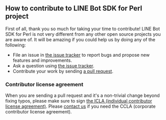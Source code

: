 ## How to contribute to LINE Bot SDK for Perl project

First of all, thank you so much for taking your time to contribute! LINE Bot SDK for Perl is not very different from any other open
source projects you are aware of. It will be amazing if you could help us by doing any of the following:

- File an issue in [the issue tracker](https://github.com/line/line-bot-sdk-perl/issues) to report bugs and propose new features and
  improvements.
- Ask a question using [the issue tracker](https://github.com/line/line-bot-sdk-perl/issues).
- Contribute your work by sending [a pull request](https://github.com/line/line-bot-sdk-perl/pulls).

### Contributor license agreement

When you are sending a pull request and it's a non-trivial change beyond fixing typos, please make sure to sign
[the ICLA (individual contributor license agreement)](https://cla-assistant.io/line/line-bot-sdk-perl). Please
[contact us](mailto:dl_oss_dev@linecorp.com) if you need the CCLA (corporate contributor license agreement).
